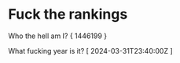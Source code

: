 # Fuck the rankings

Who the hell am I?
{ 1446199 }

What fucking year is it?
[ 2024-03-31T23:40:00Z ]
